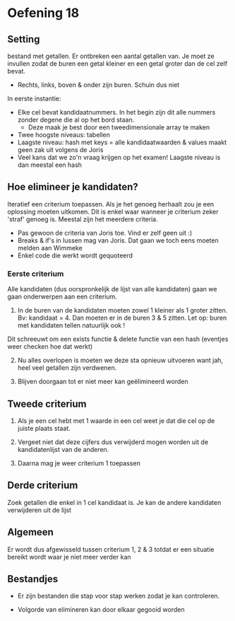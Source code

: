 # Oefening 18

## Setting
bestand met getallen. Er ontbreken een aantal getallen van. Je moet ze invullen zodat de buren een getal kleiner en een getal groter dan de cel zelf bevat.

- Rechts, links, boven & onder zijn buren. Schuin dus niet

In eerste instantie:
- Elke cel bevat kandidaatnummers. In het begin zijn dit alle nummers zonder degene die al op het bord staan.
    - Deze maak je best door een tweedimensionale array te maken
- Twee hoogste niveaus: tabellen
- Laagste niveau: hash met keys = alle kandidaatwaarden & values maakt geen zak uit volgens de Joris
- Veel kans dat we zo'n vraag krijgen op het examen! Laagste niveau is dan meestal een hash

## Hoe elimineer je kandidaten?
Iteratief een criterium toepassen. Als je het genoeg herhaalt zou je een oplossing moeten uitkomen. Dit is enkel waar wanneer je criterium zeker 'straf' genoeg is. Meestal zijn het meerdere criteria.

- Pas gewoon de criteria van Joris toe. Vind er zelf geen uit :)
- Breaks & if's in lussen mag van Joris. Dat gaan we toch eens moeten melden aan Wimmeke
- Enkel code die werkt wordt gequoteerd

### Eerste criterium
Alle kandidaten (dus oorspronkelijk de lijst van alle kandidaten) gaan we gaan onderwerpen aan een criterium.

1. In de buren van de kandidaten moeten zowel 1 kleiner als 1 groter zitten. Bv: kandidaat = 4. Dan moeten er in de buren 3 & 5 zitten. Let op: buren met kandidaten tellen natuurlijk ook !

Dit schreeuwt om een exists functie & delete functie van een hash (eventjes weer checken hoe dat werkt)

2. Nu alles overlopen is moeten we deze sta opnieuw uitvoeren want jah, heel veel getallen zijn verdwenen.

3. Blijven doorgaan tot er niet meer kan geëlimineerd worden

## Tweede criterium
1. Als je een cel hebt met 1 waarde in een cel weet je dat die cel op de juiste plaats staat.

2. Vergeet niet dat deze cijfers dus verwijderd mogen worden uit de kandidatenlijst van de anderen.

3. Daarna mag je weer criterium 1 toepassen




## Derde criterium
Zoek getallen die enkel in 1 cel kandidaat is. Je kan de andere kandidaten verwijderen uit de lijst 

## Algemeen
Er wordt dus afgewisseld tussen criterium 1, 2 & 3 totdat er een situatie bereikt wordt waar je niet meer verder kan

## Bestandjes
- Er zijn bestanden die stap voor stap werken zodat je kan controleren.

- Volgorde van elimineren kan door elkaar gegooid worden
